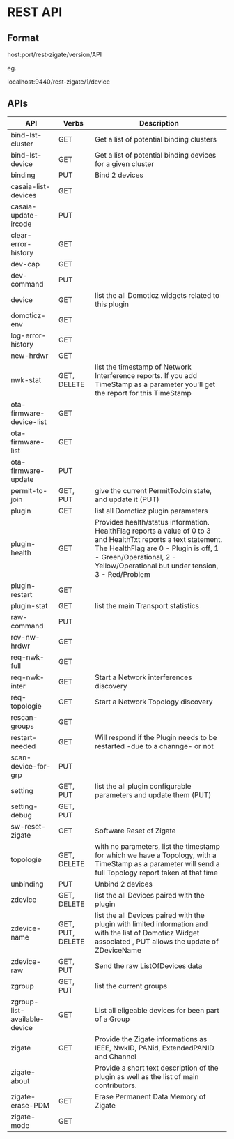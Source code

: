 # REST API 


## Format

host:port/rest-zigate/version/API

eg.

localhost:9440/rest-zigate/1/device


## APIs

| API                          | Verbs            | Description                                                                                                                                                                                                                             |
| ---------------------------- | ---------------- | --------------------------------------------------------------------------------------------------------------------------------------------------------------------------------------------------------------------------------------- |
| bind-lst-cluster             | GET              | Get a list of potential binding clusters                                                                                                                                                                                                |
| bind-lst-device              | GET              | Get a list of potential binding devices for a given cluster                                                                                                                                                                             |
| binding                      | PUT              | Bind 2 devices                                                                                                                                                                                                                          |
| casaia-list-devices          | GET              |                                                                                                                                                                                                                                         |
| casaia-update-ircode         | PUT              |                                                                                                                                                                                                                                         |
| clear-error-history          | GET              |                                                                                                                                                                                                                                         |
| dev-cap                      | GET              |                                                                                                                                                                                                                                         |
| dev-command                  | PUT              |                                                                                                                                                                                                                                         |
| device                       | GET              | list the all Domoticz widgets related to this plugin                                                                                                                                                                                    |
| domoticz-env                 | GET              |                                                                                                                                                                                                                                         |
| log-error-history            | GET              |                                                                                                                                                                                                                                         |
| new-hrdwr                    | GET              |                                                                                                                                                                                                                                         |
| nwk-stat                     | GET, DELETE      | list the timestamp of Network Interference reports. If you add TimeStamp as a parameter you'll get the report for this TimeStamp                                                                                                        |
| ota-firmware-device-list     | GET              |                                                                                                                                                                                                                                         |
| ota-firmware-list            | GET              |                                                                                                                                                                                                                                         |
| ota-firmware-update          | PUT              |                                                                                                                                                                                                                                         |
| permit-to-join               | GET, PUT         | give the current PermitToJoin state, and update it (PUT)                                                                                                                                                                                |
| plugin                       | GET              | list all Domoticz plugin parameters                                                                                                                                                                                                     |
| plugin-health                | GET              | Provides health/status information. HealthFlag reports a value of 0 to 3 and HealthTxt reports a text statement. The HealthFlag are 0 - Plugin is off, 1 - Green/Operational, 2 - Yellow/Operational but under tension, 3 - Red/Problem |
| plugin-restart               | GET              |                                                                                                                                                                                                                                         |
| plugin-stat                  | GET              | list the main Transport statistics                                                                                                                                                                                                      |
| raw-command                  | PUT              |                                                                                                                                                                                                                                         |
| rcv-nw-hrdwr                 | GET              |                                                                                                                                                                                                                                         |
| req-nwk-full                 | GET              |                                                                                                                                                                                                                                         |
| req-nwk-inter                | GET              | Start a Network interferences discovery                                                                                                                                                                                                 |
| req-topologie                | GET              | Start a Network Topology discovery                                                                                                                                                                                                      |
| rescan-groups                | GET              |                                                                                                                                                                                                                                         |
| restart-needed               | GET              | Will respond if the Plugin needs to be restarted -due to a channge- or not                                                                                                                                                              |
| scan-device-for-grp          | PUT              |                                                                                                                                                                                                                                         |
| setting                      | GET, PUT         | list the all plugin configurable parameters and update them (PUT)                                                                                                                                                                       |
| setting-debug                | GET, PUT         |                                                                                                                                                                                                                                         |
| sw-reset-zigate              | GET              | Software Reset of Zigate                                                                                                                                                                                                                |
| topologie                    | GET, DELETE      | with no parameters, list the timestamp for which we have a Topology, with a TimeStamp as a parameter will send a full Topology report taken at that time                                                                                |
| unbinding                    | PUT              | Unbind 2 devices                                                                                                                                                                                                                        |
| zdevice                      | GET, DELETE      | list the all Devices paired with the plugin                                                                                                                                                                                             |
| zdevice-name                 | GET, PUT, DELETE | list the all Devices paired with the plugin with limited information and with the list of Domoticz Widget associated , PUT allows the update of ZDeviceName                                                                             |
| zdevice-raw                  | GET, PUT         | Send the raw ListOfDevices data                                                                                                                                                                                                         |
| zgroup                       | GET, PUT         | list the current groups                                                                                                                                                                                                                 |
| zgroup-list-available-device | GET              | List all eligeable devices for been part of a Group                                                                                                                                                                                     |
| zigate                       | GET              | Provide the Zigate informations as IEEE, NwkID, PANid, ExtendedPANID and Channel                                                                                                                                                        |
| zigate-about                 |                  | Provide a short text description of the plugin as well as the list of main contributors.                                                                                                                                                |
| zigate-erase-PDM             | GET              | Erase Permanent Data Memory of Zigate                                                                                                                                                                                                   |
| zigate-mode                  | GET              |                                                                                                                                                                                                                                         |

